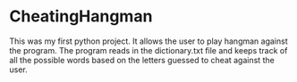 # CheatingHangman
 
This was my first python project. It allows the user to play hangman against the program. The program reads in the dictionary.txt file and keeps track of all the possible words based on the letters guessed to cheat against the user.
